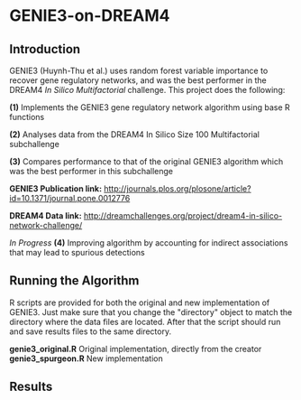 # GENIE3-on-DREAM4

## Introduction
GENIE3 (Huynh-Thu et al.) uses random forest variable importance to recover gene regulatory networks, and was the best performer in the DREAM4 *In Silico Multifactorial* challenge. This project does the following:

**(1)** Implements the GENIE3 gene regulatory network algorithm using base R functions

**(2)** Analyses data from the DREAM4 In Silico Size 100 Multifactorial subchallenge

**(3)** Compares performance to that of the original GENIE3 algorithm which was the best performer in this subchallenge

**GENIE3 Publication link:** http://journals.plos.org/plosone/article?id=10.1371/journal.pone.0012776

**DREAM4 Data link:** http://dreamchallenges.org/project/dream4-in-silico-network-challenge/

*In Progress* **(4)** Improving algorithm by accounting for indirect associations that may lead to spurious detections

## Running the Algorithm

R scripts are provided for both the original and new implementation of GENIE3. Just make sure that you change the "directory" object to match the directory where the data files are located. After that the script should run and save results files to the same directory.

**genie3_original.R** Original implementation, directly from the creator
**genie3_spurgeon.R** New implementation

## Results
